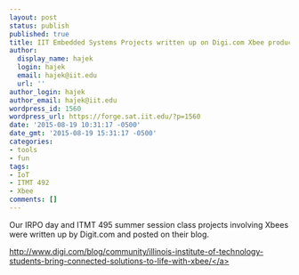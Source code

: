 ```yaml
---
layout: post
status: publish
published: true
title: IIT Embedded Systems Projects written up on Digi.com Xbee product blog
author:
  display_name: hajek
  login: hajek
  email: hajek@iit.edu
  url: ''
author_login: hajek
author_email: hajek@iit.edu
wordpress_id: 1560
wordpress_url: https://forge.sat.iit.edu/?p=1560
date: '2015-08-19 10:31:17 -0500'
date_gmt: '2015-08-19 15:31:17 -0500'
categories:
- tools
- fun
tags:
- IoT
- ITMT 492
- Xbee
comments: []
---
```

<p>Our IRPO day and ITMT 495 summer session class projects involving Xbees were written up by Digit.com and posted on their blog.</p>
<p><a href="http:&#47;&#47;www.digi.com&#47;blog&#47;community&#47;illinois-institute-of-technology-students-bring-connected-solutions-to-life-with-xbee&#47;">http:&#47;&#47;www.digi.com&#47;blog&#47;community&#47;illinois-institute-of-technology-students-bring-connected-solutions-to-life-with-xbee&#47;<&#47;a></p>
